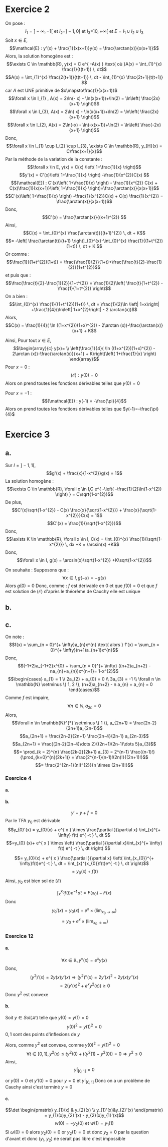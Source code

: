 # Exercice 2
On pose : 
$$I_{1} = ]- \infty, -1[ \text{ et } I_{2} = ]-1, 0[ \text{ et } I_{3} = ]0, + \infty[ \text{ et } E = I_{1} \cup I_{2} \cup I_{3}$$
Soit $x \in E$, 
$$\mathcal{E} : y'(x) + \frac{1}{x(x+1)}y(x) = \frac{\arctan(x)}{x(x+1)}$$
Alors, la solution homogène est : 
$$\exists C \in \mathbb{R}, y(x) = C e^{ -A(x) } \text{ où }A(x) = \int_{1}^{x} \frac{1}{t(t+1)} \, dt$$
$$A(x) = \int_{1}^{x} \frac{2(t+1)}{t(t+1)} \, dt - \int_{1}^{x} \frac{2t+1}{t(t+1)} $$
car $A$ est UNE primitive de $x\mapsto\frac{1}{x(x+1)}$
$$\forall x \in I_{1} , A(x) = 2\ln(- x) - \ln(x(x+1))+\ln(2) = \ln\left( \frac{2x}{x+1} \right)$$
$$\forall x \in I_{3}, A(x) = 2\ln( x) - \ln(x(x+1))+\ln(2) = \ln\left( \frac{2x}{x+1} \right)$$
$$\forall x \in I_{2}, A(x) = 2\ln(-x) - \ln(-x(x+1))+\ln(2) = \ln\left( \frac{-2x}{x+1} \right)$$
Donc, 
$$\forall x \in I_{1} \cup I_{2} \cup I_{3}, \exists C \in \mathbb{R}, y_{H}(x) = C\frac{x+1}{x}$$
Par la méthode de la variation de la constante : 
$$\forall x \in E, y(x) = C(x) \left( 1+\frac{1}{x} \right)$$
$$y'(x) = C'(x)\left( 1+\frac{1}{x} \right) -\frac{1}{x^{2}}C(x) $$
$$(\mathcal{E}) : C'(x)\left( 1+\frac{1}{x} \right) - \frac{1}{x^{2}} C(x) + C(x)\frac{1}{x(x+1)}\left( 1+\frac{1}{x} \right)=\frac{\arctan(x)}{x(x+1)}$$
$$C'(x)\left( 1+\frac{1}{x} \right) -\frac{1}{x^{2}}C(x) + C(x) \frac{1}{x^{2}} = \frac{\arctan(x)}{x(x+1)}$$
Donc, 
$$C'(x) = \frac{\arctan(x)}{(x+1)^{2}} $$
Ainsi, 
$$C(x) = \int_{0}^{x} \frac{\arctan(t)}{(t+1)^{2}} \, dt + K$$
$$= -\left[ \frac{\arctan(t)}{t+1} \right]_{0}^{x}-\int_{0}^{x} \frac{1}{(1+t^{2})(1+t)} \, dt + K $$
Or comme : 
$$\frac{1}{(1+t^{2})(1+t)} = \frac{\frac{1}{2}}{1+t}+\frac{\frac{t}{2}-\frac{1}{2}}{1+t^{2}}$$
et puis que :
$$\frac{\frac{t}{2}-\frac{1}{2}}{1+t^{2}} = \frac{1}{2}\left( \frac{t}{1+t^{2}} - \frac{1}{1+t^{2}} \right)$$
On a bien : 
$$\int_{0}^{x} \frac{1}{(1+t^{2})(1+t)} \, dt = \frac{1}{2}\ln \left| 1+x\right| +\frac{1}{4}(\ln\left| 1+x^{2}\right| - 2 \arctan(x))$$
Alors, 
$$C(x) = \frac{1}{4}( \ln ((1+x^{2})(1+x)^{2}) - 2\arctan (x))-\frac{\arctan(x)}{x+1} + K$$

Ainsi, Pour tout $x \in E$, 
$$\begin{array}{c}
y(x)= \\
\left(\frac{1}{4}( \ln ((1+x^{2})(1+x)^{2}) - 2\arctan (x))-\frac{\arctan(x)}{x+1} + K\right)\left( 1+\frac{1}{x} \right)
\end{array}$$
Pour $x = 0$ : 
$$(\mathcal{E}) : y(0) = 0$$
Alors on prend toutes les fonctions dérivables telles que $y(0)=0$

Pour $x = -1$ : 
$$(\mathcal{E}) : y(-1) = -\frac{\pi}{4}$$
Alors on prend toutes les fonctions dérivables telles que $y(-1)=-\frac{\pi}{4}$



# Exercice 3
## a.
Sur $I = ]-1, 1[$, 
$$g'(x) + \frac{x}{1-x^{2}}g(x) = 1$$
La solution homogène : 
$$\exists C \in \mathbb{R}, \forall x \in I,C e^{ -\left(  -\frac{1}{2}\ln(1-x^{2}) \right) } = C\sqrt{1-x^{2}}$$
De plus, 
$$C'(x)\sqrt{1-x^{2}} - C(x) \frac{x}{\sqrt{1-x^{2}}} + \frac{x}{\sqrt{1-x^{2}}}C(x) = 1$$
$$C'(x) = \frac{1}{\sqrt{1-x^{2}}}$$
Donc, 
$$\exists K \in \mathbb{R}, \forall x \in I, C(x) = \int_{0}^{x} \frac{1}{\sqrt{1-x^{2}}} \, dx +K = \arcsin(x) +K$$
Donc,
$$\forall x \in I, g(x) = \arcsin(x)\sqrt{1-x^{2}} +K\sqrt{1-x^{2}}$$

On souhaite : 
Supposons que : 
$$\forall x \in I, g(-x) = -g(x)$$
Alors $g(0) = 0$
Donc, comme : $f$ est dérivable en $0$ et que $f(0) = 0$
et que $f$ est solution de $(\mathcal{E})$ d'après le théorème de Cauchy elle est unique

## b.

## c.
On note : 
$$f(x) = \sum_{n = 0}^{+ \infty}a_{n}x^{n} \text{ alors } f'(x) = \sum_{n = 0}^{+ \infty}(n+1)a_{n+1}x^{n}$$
Donc, 
$$(-1+2)a_{-1+2}x^{0} + \sum_{n = 0}^{+ \infty} ((n+2)a_{n+2} - na_{n}+a_{n})x^{n+1}= 1-x^{2}$$
$$\begin{cases}
a_{1} = 1 \\
2a_{2} + a_{0} = 0 \\
3a_{3} = -1 \\
\forall n \in \mathbb{N} \setminus \{ 1, 2 \}, (n+2)a_{n+2} - n a_{n} + a_{n} = 0
\end{cases}$$
Comme $f$ est impaire, 
$$\forall n \in \mathbb{N}, a_{2n} = 0$$
Alors, 
$$\forall n \in \mathbb{N}^{*} \setminus \{ 1 \}, a_{2n+1} = \frac{2n-2}{2n+1}a_{2n-1}$$
$$a_{2n+1} = \frac{2n-2}{2n+1} \frac{2n-4}{2n-1} a_{2n-3}$$
$$a_{2n+1} = \frac{(2n-2)(2n-4)\dots 2}{(2n+1)(2n-1)\dots 5}a_{3}$$
$$= \prod_{k = 2}^{n} \frac{2k-2}{2k+1} a_{3} = 2^{n-1}  \frac{(n-1)!}{\prod_{k=0}^{n}(2k+1)} = \frac{2^{n-1}(n-1)!(2n)!}{(2n+1)!}$$
$$= \frac{2^{2n-1}(n!)^{2}}{n \times (2n+1)!}$$

### Exercice 4
#### a.


#### b.
$$y' -y + f = 0$$
Par le TFA $y_{0}$ est dérivable
$$y_{0}'(x) = y_{0}(x) + e^{ x } \times \frac{\partial }{\partial x} \int_{x}^{+ \infty} f(t) e^{ -t } \, dt   $$
$$=y_{0} (x)+ e^{ x } \times \left( \frac{\partial }{\partial x}\int_{x}^{+ \infty} f(t) e^{ -t } \, dt  \right) $$

$$= y_{0}(x) + e^{ x }  \frac{\partial }{\partial x} \left( \int_{x_{0}}^{+ \infty}f(t)e^{ -t } \, dt + \int_{x}^{x_{0}}f(t)e^{ -t } \, dt \right)$$
$$= y_{0}(x) + f(t)$$
Ainsi, $y_{0}$ est bien sol de $(\mathcal{E})$





$$\int_{x}^{x_{0}}f(t) e^{ -t } \, dt = F(x_{0})-F(x) $$
Donc
$$y_{0}'(x)= y_{0}(x) + e^{ x } \times \left( \lim_{ x_{0} \to \infty }\right)$$
$$= y_{0} + e^{ x }\times (\lim_{ x_{0} \to \infty } )$$



### Exercice 12
#### a.
$$\forall x \in \mathbb{R}, y''(x) = e^{ x }y(x)$$
Donc, 
$$(y^{2})'(x) = 2y(x)y'(x)  \Rightarrow (y^{2})''(x) = 2y'(x)^{2} + 2y(x)y''(x)$$
$$ =2(y'(x) ^{2} + e^{ x }y^{2}(x)) \geq 0$$
Donc $y^{2}$ est convexe

#### b.
Soit $y \in Sol(\mathcal{H})$ telle que $y(0) = y(1) = 0$
$$y(0)^{2} = y(1)^{2} = 0$$
$0, 1$ sont des points d'inflexions de $y$

Alors, comme $y^{2}$ est convexe, comme $y(0)^{2} = y(1)^{2} = 0$
$$\forall t \in [0, 1], y^{2}(x) \leq ty^{2}(0) + t(y^{2}(1)-y^{2}(0)) =0 \Rightarrow  y^{2} \leq 0$$
Ainsi, 
$$y|_{[0, 1]}= 0$$

or $y(0) = 0$ et $y'(0) = 0$ pour $y=0$ et $y|_{[0, 1]}$
Donc on a un problème de Cauchy
ainsi c'est terminé $y=0$

#### c.
$$\det \begin{pmatrix}
y_{1}(x) & y_{2}(x) \\
y_{1}'(x)&y_{2}'(x)
\end{pmatrix} = y_{1}(x)y_{2}'(x) - y_{2}(x)y_{1}'(x)$$
$$w(0)= -y_{2}(0) \text{ et } w(1) = y_{1}(1)$$
Si $\omega(0)=0$ alors $y_{2}(0)=0$ or $y_{2}(1)=0$ et donc $y_{2} = 0$ par la question d'avant et donc $(y_{1}, y_{2})$ ne serait pas libre c'est impossible

